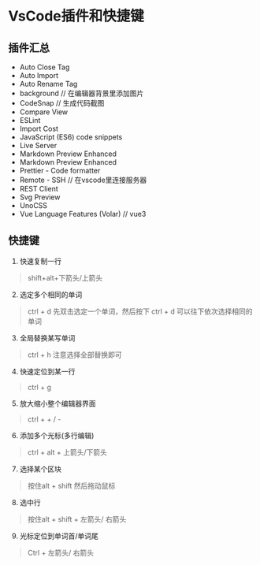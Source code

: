# VsCode插件和快捷键
## 插件汇总
+ Auto Close Tag
+ Auto Import
+ Auto Rename Tag
+ background  // 在编辑器背景里添加图片
+ CodeSnap  // 生成代码截图
+ Compare View
+ ESLint
+ Import Cost
+ JavaScript (ES6) code snippets
+ Live Server
+ Markdown Preview Enhanced
+ Markdown Preview Enhanced
+ Prettier - Code formatter
+ Remote - SSH  // 在vscode里连接服务器
+ REST Client
+ Svg Preview
+ UnoCSS
+ Vue Language Features (Volar)  // vue3

## 快捷键
1. 快速复制一行
>shift+alt+下箭头/上箭头

2. 选定多个相同的单词
>ctrl + d  先双击选定一个单词，然后按下 ctrl + d 可以往下依次选择相同的单词

3. 全局替换某写单词
>ctrl + h  注意选择全部替换即可

4. 快速定位到某一行
>ctrl + g

5. 放大缩小整个编辑器界面
>ctrl + + / -

6. 添加多个光标(多行编辑)
>ctrl + alt + 上箭头/下箭头

7. 选择某个区块
>按住alt + shift 然后拖动鼠标

8. 选中行
>按住alt + shift + 左箭头/ 右箭头

9. 光标定位到单词首/单词尾
>Ctrl + 左箭头/ 右箭头

<git-talk />